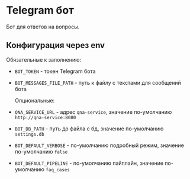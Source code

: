 # Telegram бот

Бот для ответов на вопросы.

## Конфигурация через env

Обязательные к заполнению:

- `BOT_TOKEN` - токен Telegram бота
- `BOT_MESSAGES_FILE_PATH` - путь к файлу с текстами для сообщений бота

  Опциональные:

- `QNA_SERVICE_URL` - адрес `qna-service`, значение по-умолчанию `http://qna-service:8080`
- `BOT_DB_PATH` - путь до файла с бд, значение по-умолчанию `settings.db`
- `BOT_DEFAULT_VERBOSE` - по-умолчанию подробный режим, значение по-умолчанию `false`
- `BOT_DEFAULT_PIPELINE` - по-умолчанию пайплайн, значение по-умолчанию `faq_cases`
